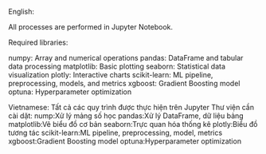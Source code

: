 English:


All processes are performed in Jupyter Notebook.

Required libraries:

numpy: Array and numerical operations
pandas: DataFrame and tabular data processing
matplotlib: Basic plotting
seaborn: Statistical data visualization
plotly: Interactive charts
scikit-learn: ML pipeline, preprocessing, models, and metrics
xgboost: Gradient Boosting model
optuna: Hyperparameter optimization

Vietnamese:
Tất cả các quy trình được thực hiện trên Jupyter 
Thư viện cần cài dặt:
nump:Xử lý mảng số học
pandas:Xử lý DataFrame, dữ liệu bảng
matplotlib:Vẽ biểu đồ cơ bản
seaborn:Trực quan hóa thống kê
plotly:Biểu đồ tương tác
scikit-learn:ML pipeline, preprocessing, model, metrics
xgboost:Gradient Boosting model
optuna:Hyperparameter optimization
